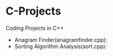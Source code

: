 # C-Projects
Coding Projects in C++
* Anagram Finder(anagramfinder.cpp):
* Sorting Algorithm Analysis(sort.cpp):
